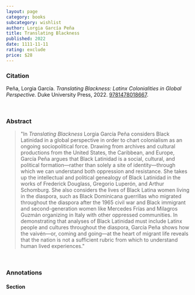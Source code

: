 ```yaml
---
layout: page
category: books
subcategory: wishlist
author: Lorgia García Peña
title: Translating Blackness
published: 2022
date: 1111-11-11
rating: exclude
price: $28
---
```


### Citation

Peña, Lorgia García. *Translating Blackness: Latinx Colonialities in Global Perspective.* Duke University Press, 2022. [9781478018667](https://www.dukeupress.edu/translating-blackness).

<br>

### Abstract

> "In _Translating Blackness_ Lorgia García Peña considers Black Latinidad in a global perspective in order to chart colonialism as an ongoing sociopolitical force. Drawing from archives and cultural productions from the United States, the Caribbean, and Europe, García Peña argues that Black Latinidad is a social, cultural, and political formation—rather than solely a site of identity—through which we can understand both oppression and resistance. She takes up the intellectual and political genealogy of Black Latinidad in the works of Frederick Douglass, Gregorio Luperón, and Arthur Schomburg. She also considers the lives of Black Latina women living in the diaspora, such as Black Dominicana guerrillas who migrated throughout the diaspora after the 1965 civil war and Black immigrant and second-generation women like Mercedes Frías and Milagros Guzmán organizing in Italy with other oppressed communities. In demonstrating that analyses of Black Latinidad must include Latinx people and cultures throughout the diaspora, García Peña shows how the vaivén—or, coming and going—at the heart of migrant life reveals that the nation is not a sufficient rubric from which to understand human lived experiences."

<br>

### Annotations

#### Section

<br>
